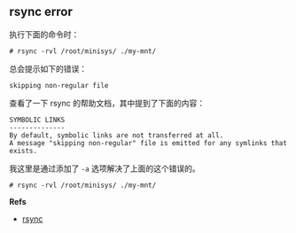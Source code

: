 ## rsync error
执行下面的命令时：

	# rsync -rvl /root/minisys/ ./my-mnt/

总会提示如下的错误：

	skipping non-regular file 

查看了一下 rsync 的帮助文档，其中提到了下面的内容：

	SYMBOLIC LINKS
	--------------
	By default, symbolic links are not transferred at all.
	A message "skipping non-regular" file is emitted for any symlinks that exists.

我这里是通过添加了 `-a` 选项解决了上面的这个错误的。

	# rsync -rvl /root/minisys/ ./my-mnt/


**Refs**
 
 * [rsync](http://ss64.com/bash/rsync.html)
	
